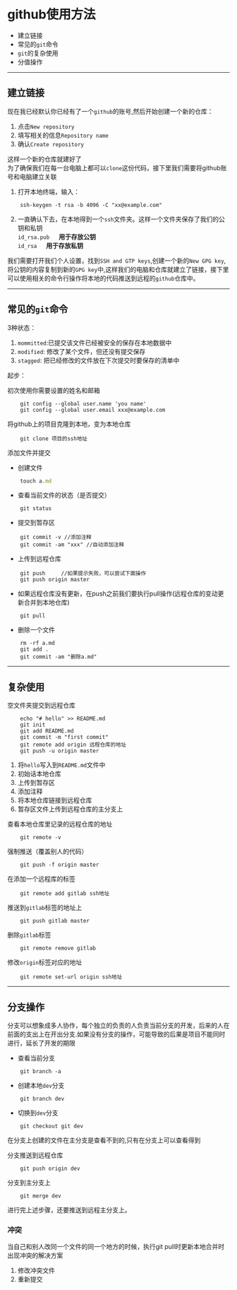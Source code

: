 # github使用方法
* 建立链接
* 常见的`git`命令
* `git`的复杂使用
* 分值操作

---
## 建立链接

现在我已经默认你已经有了一个`github`的账号,然后开始创建一个新的仓库：<br>
1. 点击`New repository`
2. 填写相关的信息`Repository name`
3. 确认`Create repository`

这样一个新的仓库就建好了<br>
为了确保我们在每一台电脑上都可以`clone`这份代码，接下里我们需要将github账号和电脑建立关联
1. 打开本地终端，输入：
```
    ssh-keygen -t rsa -b 4096 -C "xx@example.com"
```
2. 一直确认下去，在本地得到一个`ssh`文件夹。这样一个文件夹保存了我们的公钥和私钥<br>
`id_rsa.pub`&ensp;&ensp;&ensp;**用于存放公钥**<br>
`id_rsa`&ensp;&ensp;&ensp;**用于存放私钥**<br>

我们需要打开我们个人设置，找到`SSH and GTP keys`,创建一个新的`New GPG key`,将公钥的内容复制到新的`GPG key`中,这样我们的电脑和仓库就建立了链接，接下里可以使用相关的命令行操作将本地的代码推送到远程的`github`仓库中。

---

## 常见的`git`命令

3种状态：
1. `mommitted`:已提交该文件已经被安全的保存在本地数据中
2. `modified`: 修改了某个文件，但还没有提交保存
3. `stagged`: 把已经修改的文件放在下次提交时要保存的清单中

起步：

初次使用你需要设置的姓名和邮箱
```
    git config --global user.name 'you name'
    git config --global user.email xxx@example.com
```
将github上的项目克隆到本地，变为本地仓库
```
    git clone 项目的ssh地址
```
添加文件并提交<br>
* 创建文件
```javascript
    touch a.md   
```
* 查看当前文件的状态（是否提交）
```
    git status
```
* 提交到暂存区
```
    git commit -v //添加注释
    git commit -am "xxx" //自动添加注释
```
* 上传到远程仓库
```
    git push     //如果提示失败，可以尝试下面操作
    git push origin master
```
* 如果远程仓库没有更新，在push之前我们要执行pull操作(远程仓库的变动更新合并到本地仓库)
```
    git pull
```
* 删除一个文件
```
    rm -rf a.md
    git add . 
    git commit -am "删除a.md"
```

---

## 复杂使用
空文件夹提交到远程仓库
```
    echo "# hello" >> README.md
    git init
    git add README.md
    git commit -m "first commit"
    git remote add origin 远程仓库的地址
    git push -u origin master
```

1. 将`hello`写入到`README.md`文件中
2. 初始话本地仓库
3. 上传到暂存区
4. 添加注释
5. 将本地仓库链接到远程仓库
6. 暂存区文件上传到远程仓库的主分支上

查看本地仓库里记录的远程仓库的地址
```
    git remote -v
```
强制推送（覆盖别人的代码）
```
    git push -f origin master
```
在添加一个远程库的标签
```
    git remote add gitlab ssh地址
```
推送到`gitlab`标签的地址上
```
    git push gitlab master
```
删除`gitlab`标签
```
    git remote remove gitlab
```
修改`origin`标签对应的地址
```
    git remote set-url origin ssh地址
```
---
## 分支操作

分支可以想象成多人协作，每个独立的负责的人负责当前分支的开发，后来的人在前面的支出上在开出分支.如果没有分支的操作，可能导致的后果是项目不能同时进行，延长了开发的期限

* 查看当前分支
```
    git branch -a
```
* 创建本地`dev`分支
```
    git branch dev
```
* 切换到`dev`分支
```
    git checkout git dev
```
在分支上创建的文件在主分支是查看不到的,只有在分支上可以查看得到<br>

分支推送到远程仓库
```
    git push origin dev
```
分支到主分支上
```
    git merge dev
```
进行完上述步骤，还要推送到远程主分支上。

### 冲突
当自己和别人改同一个文件的同一个地方的时候，执行git pull时更新本地合并时出现冲突的解决方案
1. 修改冲突文件
2. 重新提交
